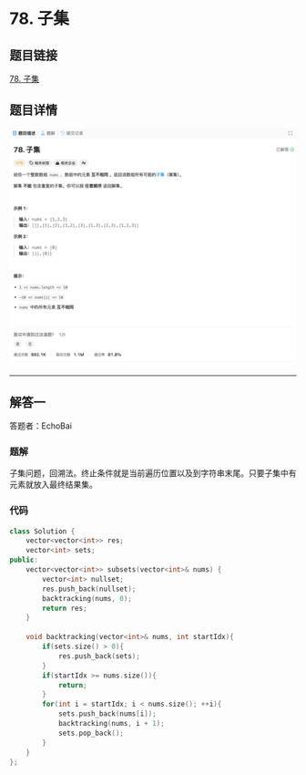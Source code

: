 # 78. 子集
## 题目链接  
[78. 子集](https://leetcode.cn/problems/subsets/)
## 题目详情
![题目图片](Img/78.png)

***
## 解答一
答题者：EchoBai

### 题解
子集问题，回溯法。终止条件就是当前遍历位置以及到字符串末尾。只要子集中有元素就放入最终结果集。
### 代码
``` cpp
class Solution {
    vector<vector<int>> res;
    vector<int> sets;
public:
    vector<vector<int>> subsets(vector<int>& nums) {
        vector<int> nullset;
        res.push_back(nullset);
        backtracking(nums, 0);
        return res;
    }

    void backtracking(vector<int>& nums, int startIdx){
        if(sets.size() > 0){
            res.push_back(sets);
        }
        if(startIdx >= nums.size()){
            return;
        }
        for(int i = startIdx; i < nums.size(); ++i){
            sets.push_back(nums[i]);
            backtracking(nums, i + 1);
            sets.pop_back();
        }
    }
};
```
